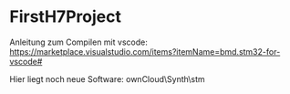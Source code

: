 # FirstH7Project


Anleitung zum Compilen mit vscode:
https://marketplace.visualstudio.com/items?itemName=bmd.stm32-for-vscode#

Hier liegt noch neue Software:
ownCloud\Synth\stm
